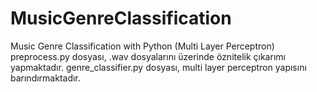 # MusicGenreClassification
Music Genre Classification with Python (Multi Layer Perceptron)
preprocess.py dosyası, .wav dosyalarını üzerinde öznitelik çıkarımı yapmaktadır.
genre_classifier.py dosyası, multi layer perceptron yapısını barındırmaktadır.
